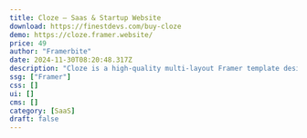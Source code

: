 ```yaml
---
title: Cloze — Saas & Startup Website
download: https://finestdevs.com/buy-cloze
demo: https://cloze.framer.website/
price: 49
author: "Framerbite"
date: 2024-11-30T08:20:48.317Z
description: "Cloze is a high-quality multi-layout Framer template designed for SaaS and startup websites. It has 3 unique homepages & 17 unique pages that are necessary for any business website."
ssg: ["Framer"]
css: []
ui: []
cms: []
category: [SaaS]
draft: false
---
```

